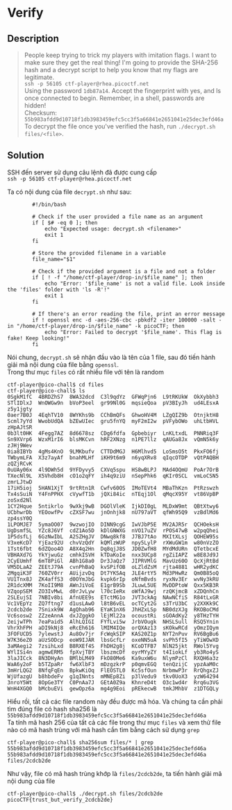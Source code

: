 # Verify

## Description
> People keep trying to trick my players with imitation flags. I want to make sure they get the real thing! I'm going to provide the SHA-256 hash and a decrypt script to help you know that my flags are legitimate.      
> `ssh -p 56105 ctf-player@rhea.picoctf.net`    
> Using the password `1db87a14`. Accept the fingerprint with yes, and ls once connected to begin. Remember, in a shell, passwords are hidden!             
> Checksum: `55b983afdd9d10718f1db3983459efc5cc3f5a66841e2651041e25dec3efd46a`            
> To decrypt the file once you've verified the hash, run `./decrypt.sh files/<file>`.            

## Solution
SSH đến server sử dụng câu lệnh đã được cung cấp      
`ssh -p 56105 ctf-player@rhea.picoctf.net`     

Ta có nội dung của file `decrypt.sh` như sau:
```
        #!/bin/bash

        # Check if the user provided a file name as an argument
        if [ $# -eq 0 ]; then
            echo "Expected usage: decrypt.sh <filename>"
            exit 1
        fi

        # Store the provided filename in a variable
        file_name="$1"

        # Check if the provided argument is a file and not a folder
        if [ ! -f "/home/ctf-player/drop-in/$file_name" ]; then
            echo "Error: '$file_name' is not a valid file. Look inside the 'files' folder with 'ls -R'!"
            exit 1
        fi

        # If there's an error reading the file, print an error message
        if ! openssl enc -d -aes-256-cbc -pbkdf2 -iter 100000 -salt -in "/home/ctf-player/drop-in/$file_name" -k picoCTF; then
            echo "Error: Failed to decrypt '$file_name'. This flag is fake! Keep looking!"
        fi
```
Nói chung, `decrypt.sh` sẽ nhận đầu vào là tên của 1 file, sau đó tiến hành giải mã nội dung của file bằng `openssl`.      
Trong thư mục `files` có rất nhiều file với tên là random
```
ctf-player@pico-chall$ cd files
ctf-player@pico-chall$ ls
0SgkM1fC  4BRDZhS7  8WA32dcd  C3l9qdYz  GFWqPjn6  L9tRKUkW  OkXybbh3  STlIDlxJ  WnOWGw9n  bVoP3eel  gr99Nl0G  mqsieQoa  pV3BIyJh  ud4LEsxA  z5y1jgty
0aer7B0J  4EqhTV10  8WYKhs9b  CChBmQFs  GhwoHV4M  LZgQIZ9b  OtnjktH8  Scml7yYd  WwobUdQA  bZEwUIec  gru5fnYQ  myF2mI2w  pVFybOWo  uhLtbHVL  zHpAJtSR
0b3lt0HK  4Fegg7AZ  8d6678sz  CDg6fdfa  Gpbebiyr  LnKLtxdL  PNNRiq3F  Sn9XVrp6  WzxM1rI6  blsMKCvn  hRF2XNzg  n1PE7llz  qAUGa8Jx  vQmN5k6y  zJHj9Wev
0ia8IBYb  4gMs4KnO  9LMKbufv  CTTDdMGJ  H6Mlhvd5  LoSmsO5t  PkxFO6fj  TWbymLFA  X3z7ayAf  bnahMLHf  iKH9t6m9  n6yqXRv8  qIqcOTDP  vQtPAQBH  zQZjRCvK
0uUAy06x  4l9DWh5d  9YFDyvy5  CXVq5spu  HS8wBLPJ  MAd4OQmU  PoAr7OrB  TXecNl9L  X5Vhdb8H  cO1o2qFY  ih4q9ziU  nSepPhk6  qKIr0SCL  vmLoCSN5  zmrLJtwD
17iH5ioj  5HAN1XjT  9rtRtn1R  Cwfv60OS  IMoTEVt4  MBaThKzn  PtRzswzh  Tx4sSuiN  Y4FnPPHX  cVywfT1b  jQXi84ic  nTEqj1Ol  qMqcX95Y  vt86VpBP  zoSxd2Nl
1CY2Hque  5ntikrlo  9wXkj9wB  DGOlVleK  IjkDI0gL  MLDxW9mt  QBtXtwy6  UCbhwrDb  YEOowfPv  cZXSF7wu  jnOnhjk8  nU797aVT  qfWh95Q9  vzBdlMd6  zp4ssY0Q
1LPOMJE7  5ymaOO07  9wzwojIO  DINN9cgG  IwVJbP5E  MV2AJR5r  QCHOeksH  UgDsmf5L  YZc8J6Vf  cdZ1Ao5D  kDlGNWXG  nVO17uZV  rPOS47wB  w2pqQhei
1P5dsfLj  6GzNwIbL  A2SZHgJV  DNwq8kf8  J7BJ7tAo  MXItXLsj  QOHEW95s  V3xeKcD7  YjEaz92U  chvVzQdY  kQMlzWUP  npy5LylP  rXWuGW1m  w80nVzZO
1Tst6fbt  6dZQoo4O  A8X4q2Hn  Dq8qjJ8S  JD0ZwfH8  MYdMdURn  QTetbcxE  VBHAXd7G  YkYjwuGz  cmhkISVH  kTDaKoIe  nxx3UCp8  rgZiIAPZ  w8E8Jd9J
2CyEUmhf  6mT8PiGl  ABh1G8a0  Dr3JaQz7  JIPRVMlG  MavUz60O  QcXjRtBd  VM5DLaA2  ZEEtJ79A  cvnPhBaQ  kvSPifOB  oLZldZsM  rjta4881  wHR2ydKC
2MgqiK3F  760ZV0rr  AUijzvDq  Dt7YKSAq  JLE4rtY5  Md3PHwRz  Qm0B85oQ  VU1Tnx8J  ZK4affS3  d0OYmJbG  kvpk6rIp  oNfmBvds  ryxNv3Er  wvNy3kRU
2R1dcXMM  7KoII9M8  AWnJiVoE  E1grB9Sb  JLuwL5UE  MvDDPtoW  Qxx5KB3R  VZqopSEM  ZO3IvMwL  d0rJvLyw  l70cIeRx  oWfAJ9wj  rzQKjmcB  xZDQnhCn
2SLEujSI  7NBIv8bi  AfnUEE9s  ETctMG1o  JVT3ckAg  NAwNCfiS  R84tLxGR  Vc1VEpYz  ZQ7ftng7  d1usLAwO  l8tB6vEL  ocTCyt2G  s3TrU3bC  y2XXKk9C
2cdcb2de  7Snixk9W  AgQhab96  EYaK1nX6  JhHZxLSp  NB0dzXJg  RKOBoCMd  Vc6sosw2  ZZzeAnnA  dxJZggkO  lEjMl22a  ocoustRi  sGOAdKy2  y8THzTYH
2eijwTPh  7eaPaid5  AlhLQIGI  FYfLvi5w  JrbVOugk  NHSLSull  RSQ5Ynin  VhrXhFPH  aDI9kNj8  eRcEh616  lMIM4IQe  orQXAz13  sKOkwRCd  yOmzIQym
3FOFUCD5  7ylewstJ  Au8Ov7jr  FcWqkSIP  KAS20Z1p  NYT2nPuv  RV6BgBu6  W7K36eZ0  aUzSODcp  eoW9IJAR  lbsGcfLr  oxeNN5uA  svPh5fI5  yTiWOwXD
3aMAegi2  7zsihLxd  B8RXEf4S  FhDH2g8j  KCoDTFB7  NlN25jkt  RWol5Yvg  WYlISi4n  agmwERM5  fpXvjTBY  lbszmcDf  oyrMYyZY  t4IiokLf  yb3Ro4yS
3laJICck  8N3DHyAn  BMlbLM49  FkO80Me6  Ka9uxW6u  NlymPzCl  RXQH6a3z  WaA6y2oF  b5TZpaRr  fw6XlbF3  mDzgzkrP  p0qmvEGQ  tenQzijC  ypzAaM0c
3mHrLQG2  8NfqFqEn  BpkwKiOq  FlEOSTL0  Kc5sfOun  NrbmwP3r  RrQhgxZJ  WjUfazgU  b8hbdeFv  g1qINnts  mMNEp8Zi  p3lVedu9  tkv0UoX3  yzW64294
3nroY5Wt  8OpGe3TY  C0PnAa7J  GEtA0Z9a  KhnreD4t  O3c1wd4r  Rrq6u3VG  WnH4XGQ0  bMcbuEVi  gewOpz6a  mg4g9Eoi  pREkecwB  tmkJMhbV  z1DTGQLy
```
Hiểu rồi, tất cả các file random này đều được mã hóa. Và chúng ta cần phải tìm đúng file có hash sha256 là `55b983afdd9d10718f1db3983459efc5cc3f5a66841e2651041e25dec3efd46a`    
Ta tính mã hash 256 của tất cả các file trong thư mục `files` và xem thử file nào có mã hash trùng với mã hash cần tìm bằng cách sử dụng `grep`
```
ctf-player@pico-chall$ sha256sum files/* | grep 55b983afdd9d10718f1db3983459efc5cc3f5a66841e2651041e25dec3efd46a
55b983afdd9d10718f1db3983459efc5cc3f5a66841e2651041e25dec3efd46a  files/2cdcb2de
```
Như vậy, file có mã hash trùng khớp là `files/2cdcb2de`, ta tiến hành giải mã nội dung của file
```
ctf-player@pico-chall$ ./decrypt.sh files/2cdcb2de
picoCTF{trust_but_verify_2cdcb2de}
```
